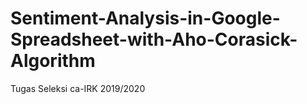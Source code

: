 # Sentiment-Analysis-in-Google-Spreadsheet-with-Aho-Corasick-Algorithm
Tugas Seleksi ca-IRK 2019/2020
